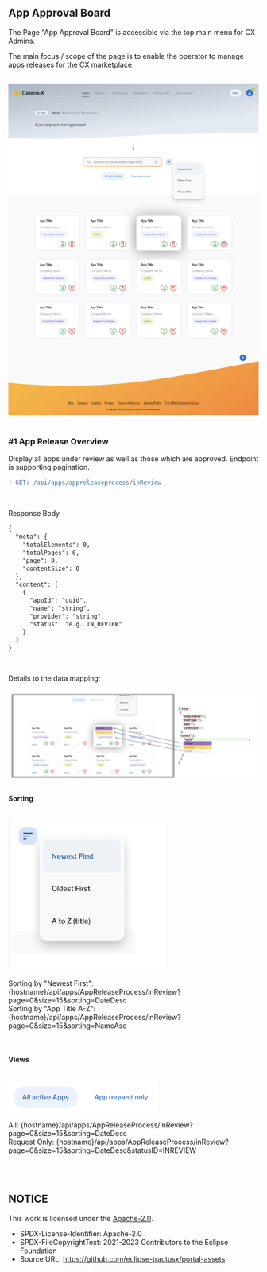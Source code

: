 ## App Approval Board

The Page "App Approval Board" is accessible via the top main menu for CX Admins.

The main focus / scope of the page is to enable the operator to manage apps releases for the CX marketplace.

<br>
<img width="577" alt="image" src="https://raw.githubusercontent.com/eclipse-tractusx/portal-assets/main/docs/static/app-request-screen.png">
<br>
<br>

### #1 App Release Overview

Display all apps under review as well as those which are approved.
Endpoint is supporting pagination.
<br>

```diff
! GET: /api/apps/appreleaseprocess/inReview
```

<br>

Response Body

    {
      "meta": {
        "totalElements": 0,
        "totalPages": 0,
        "page": 0,
        "contentSize": 0
      },
      "content": [
        {
          "appId": "uuid",
          "name": "string",
          "provider": "string",
          "status": "e.g. IN_REVIEW"
        }
      ]
    }

<br>

Details to the data mapping:

<img width="809" alt="image" src="https://raw.githubusercontent.com/eclipse-tractusx/portal-assets/main/docs/static/app-requests-data-mapping.png">

<br>

#### Sorting

<br>
<img width="318" alt="image" src="https://raw.githubusercontent.com/eclipse-tractusx/portal-assets/main/docs/static/app-overview-sorting-options.png">
<br>

Sorting by "Newest First": {hostname}/api/apps/AppReleaseProcess/inReview?page=0&size=15&sorting=DateDesc  
Sorting by "App Title A-Z": {hostname}/api/apps/AppReleaseProcess/inReview?page=0&size=15&sorting=NameAsc

<br>

#### Views

<br>
<img width="300" alt="image" src="https://raw.githubusercontent.com/eclipse-tractusx/portal-assets/main/docs/static/app-request-filter-toggles.png">
<br>

All: {hostname}/api/apps/AppReleaseProcess/inReview?page=0&size=15&sorting=DateDesc  
Request Only: {hostname}/api/apps/AppReleaseProcess/inReview?page=0&size=15&sorting=DateDesc&statusID=INREVIEW

<br>
<br>

## NOTICE

This work is licensed under the [Apache-2.0](https://www.apache.org/licenses/LICENSE-2.0).

- SPDX-License-Identifier: Apache-2.0
- SPDX-FileCopyrightText: 2021-2023 Contributors to the Eclipse Foundation
- Source URL: https://github.com/eclipse-tractusx/portal-assets
